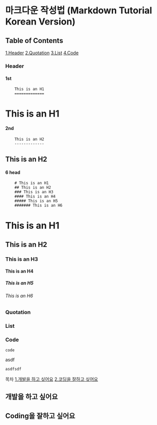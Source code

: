 # 마크다운 작성법 (Markdown Tutorial Korean Version)

## Table of Contents
[1.Header](#Header)
[2.Quotation](#Quotation)
[3.List](#List)
[4.Code](#Code)



### Header

#### 1st
        This is an H1
        =============

This is an H1
=============

#### 2nd
        This is an H2
        -------------
This is an H2
------------

#### 6 head
        # This is an H1
        ## This is an H2
        ### This is an H3
        #### This is an H4
        ##### This is an H5
        ####### This is an H6

# This is an H1
## This is an H2
### This is an H3
#### This is an H4
##### This is an H5
###### This is an H6



### Quotation

### List

### Code

    code 
  asdf
  
    asdfsdf

목차
[1.개발을 하고 싶어요](#개발을-하고-싶어요)
[2.코딩을 잘하고 싶어요](#coding을-잘하고-싶어요)

## 개발을 하고 싶어요
## Coding을 잘하고 싶어요
